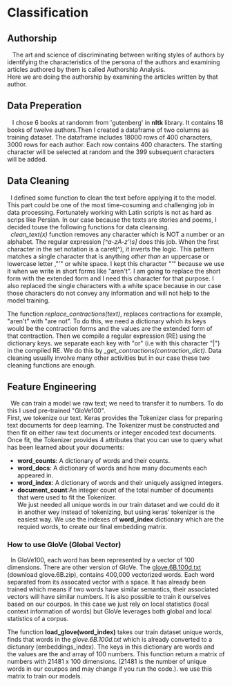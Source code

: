 # Classification
## Authorship
&nbsp;&nbsp; The art and science of discriminating between writing styles of authors by identifying the characteristics of the persona of the authors and examining articles authored by them is called Authorship Analysis.<br/>
Here we are doing the authorship by examining the articles written by that author. <br/>

## Data Preperation
&nbsp;&nbsp; I chose 6 books at randomm from 'gutenberg' in **nltk** library. It contains 18 books of twelve authors.Then I created a dataframe of two columns as training dataset. The dataframe includes 18000 rows of 400 characters, 3000 rows for each author. Each row contains 400 characters. The starting character will be selected at random and the 399 subsequent characters will be added.

## Data Cleaning
&nbsp;&nbsp;I defined some function to clean the text before applying it to the model. This part could be one of the most time-cosuming and challenging job in data processing. Fortunately working with Latin scripts is not as hard as scrips like Persian. In our case because the texts are stories and poems, I decided touse the following functions for data cleansing. <br/>
&nbsp;&nbsp;*clean_text(x)* function removes any character which is NOT a number or an alphabet. The regular expression *[^a-zA-z'\s]* does this job. When the first character in the set notation is a caret(^), it inverts the logic. This pattern matches a single character that is anything *other than* an uppercase or lowercase letter ,"'" or white space. I kept this character "'" because we use it when we write in short forms like "aren't". I am going to replace the short form with the extended form and I need this character for that purpose. I also replaced the single characters with a white space because in our case those characters do not convey any information and will not help to the model training. <br/>

The function *replace_contractions(text)*, replaces contractions for example, "aren't" with "are not". To do this, we need a dictionary which its keys would be the contraction forms and the values are the extended form of that contraction. Then we compile a regular expression (RE) using the dictionary keys. we separate each key with "or" (i.e with this character "|") in the compiled RE. We do this by *_get_contractions(contraction_dict)*.
Data cleaning usually involve many other activities but in our case these two cleaning functions are enough.

## Feature Engineering
&nbsp;&nbsp;We can train a model we raw text; we need to transfer it to numbers. To do this I used pre-trained "GloVe100".<br/>
First, we tokenize our text. Keras provides the Tokenizer class for preparing text documents for deep learning. The Tokenizer must be constructed and then fit on either raw text documents or integer encoded text documents.
Once fit, the Tokenizer provides 4 attributes that you can use to query what has been learned about your documents:

- **word_counts**: A dictionary of words and their counts.
- **word_docs**: A dictionary of words and how many documents each appeared in.
- **word_index**: A dictionary of words and their uniquely assigned integers.
- **document_count**:An integer count of the total number of documents that were used to fit the Tokenizer. <br/>
We just needed all unique words in our train dataset and we could do it in another wey instead of tokenizing, but using keras' tokenizer is the easiest way. We use the indexes of **word_index** dictionary  which are the requied words, to create our final embedding matrix. <br/>

### How to use GloVe (Global Vector)
&nbsp;&nbsp;In GloVe100, each word has been represented by a vector of 100 dimensions. There are other version of GloVe. The [glove.6B.100d.txt](https://nlp.stanford.edu/projects/glove/) (download glove.6B.zip), contains 400,000 vectorized words. Each word separated from its assocated vector with a space. It has already been trained which means if two words have similar semantics, their associated vectors will have similar numbers. It is also possible to train it ourselves based on our courpos. In this case we just rely on local statistics (local context information of words) but GloVe leverages both global and local statistics of a corpus. <br/>

The function **load_glove(word_index)** takes our train dataset unique words, finds that words in the *glove.6B.100d.txt* which is already converted to a dictunary (embeddings_index). The keys in this dictionary are words and the values are the and array of 100 numbers. This function return a matrix of numbers with 21481 x 100 dimensions.  (21481 is the number of unique words in our courpos and may change if you run the code.). we use this matrix to train our models.












